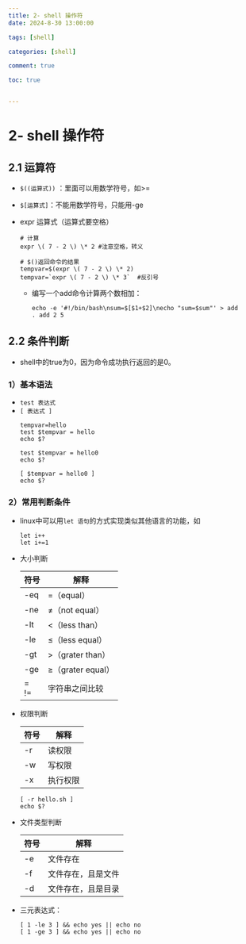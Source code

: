 ```yaml
---
title: 2- shell 操作符
date: 2024-8-30 13:00:00

tags: [shell]

categories: [shell]

comment: true

toc: true


---
```


#

<!--more-->

# 2- shell 操作符

## 2.1 运算符

- `$((运算式))` ：里面可以用数学符号，如>=
- `$[运算式]`：不能用数学符号，只能用-ge

- expr 运算式（运算式要空格）

  ```shell
  # 计算
  expr \( 7 - 2 \) \* 2 #注意空格，转义
  
  # $()返回命令的结果
  tempvar=$(expr \( 7 - 2 \) \* 2)
  tempvar=`expr \( 7 - 2 \) \* 3`  #反引号
  ```

  - 编写一个add命令计算两个数相加：

    ```shell
    echo -e '#!/bin/bash\nsum=$[$1+$2]\necho "sum=$sum"' > add
    . add 2 5
    ```

    

## 2.2 条件判断

- shell中的true为0，因为命令成功执行返回的是0。

### 1）基本语法

- `test 表达式`
- `[ 表达式 ]`
  ```shell
  tempvar=hello
  test $tempvar = hello
  echo $?
  
  test $tempvar = hello0
  echo $?
  
  [ $tempvar = hello0 ]
  echo $?
  ```

### 2）常用判断条件

- linux中可以用`let 语句`的方式实现类似其他语言的功能，如

  ```shell
  let i++
  let i+=1
  ```

  

- 大小判断

  | 符号    | 解释                   |
  | ------- | ---------------------- |
  | -eq     | =（equal）             |
  | -ne     | $\neq$（not equal）    |
  | -lt     | <（less than）         |
  | -le     | $\leq$（less equal）   |
  | -gt     | >（grater than）       |
  | -ge     | $\geq$（grater equal） |
  | =<br>!= | 字符串之间比较         |



- 权限判断

  | 符号 | 解释     |
  | ---- | -------- |
  | -r   | 读权限   |
  | -w   | 写权限   |
  | -x   | 执行权限 |

  ```
  [ -r hello.sh ]
  echo $?
  ```

  

- 文件类型判断

  | 符号 | 解释               |
  | ---- | ------------------ |
  | -e   | 文件存在           |
  | -f   | 文件存在，且是文件 |
  | -d   | 文件存在，且是目录 |

- 三元表达式：

  ```shell
  [ 1 -le 3 ] && echo yes || echo no
  [ 1 -ge 3 ] && echo yes || echo no
  ```

  

